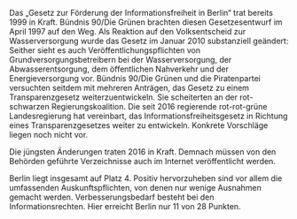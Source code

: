Das „Gesetz zur Förderung der Informationsfreiheit in Berlin“ trat bereits 1999
in Kraft. Bündnis 90/Die Grünen brachten diesen Gesetzesentwurf im April 1997
auf den Weg. Als Reaktion auf den Volksentscheid zur Wasserversorgung wurde
das Gesetz im Januar 2010 substanziell geändert: Seither sieht es auch
Veröffentlichungspflichten von Grundversorgungsbetreibern bei der
Wasserversorgung, der Abwasserentsorgung, dem öffentlichen Nahverkehr und der
Energieversorgung vor. Bündnis 90/Die Grünen und die Piratenpartei versuchten
seitdem mit mehreren Anträgen, das Gesetz zu einem Transparenzgesetz
weiterzuentwickeln. Sie scheiterten an der rot-schwarzen Regierungskoalition.
Die seit 2016 regierende rot-rot-grüne Landesregierung hat vereinbart, das
Informationsfreiheitsgesetz in Richtung eines Transparenzgesetzes weiter zu
entwickeln. Konkrete Vorschläge liegen noch nicht vor.

Die jüngsten Änderungen traten 2016 in Kraft. Demnach müssen von den Behörden
geführte Verzeichnisse auch im Internet veröffentlicht werden.

Berlin liegt insgesamt auf Platz 4. Positiv hervorzuheben sind vor allem die
umfassenden Auskunftspflichten, von denen nur wenige Ausnahmen gemacht werden.
Verbesserungsbedarf besteht bei den Informationsrechten. Hier erreicht Berlin
nur 11 von 28 Punkten.
